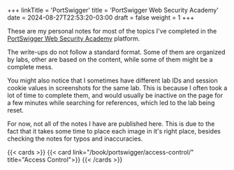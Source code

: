 +++
linkTitle = 'PortSwigger'
title = 'PortSwigger Web Security Academy'
date = 2024-08-27T22:53:20-03:00
draft = false
weight = 1
+++

These are my personal notes for most of the topics I've completed in the [PortSwigger Web Security Academy](https://portswigger.net/web-security/) platform.

The write-ups do not follow a standard format. Some of them are organized by labs, other are based on the content, while some of them might be a complete mess.

You might also notice that I sometimes have different lab IDs and session cookie values in screenshots for the same lab. This is because I often took a lot of time to complete them, and would usually be inactive on the page for a few minutes while searching for references, which led to the lab being reset.

For now, not all of the notes I have are published here. This is due to the fact that it takes some time to place each image in it's right place, besides checking the notes for typos and inaccuracies.

{{< cards >}}
  {{< card link="/book/portswigger/access-control/" title="Access Control">}}
{{< /cards >}}
